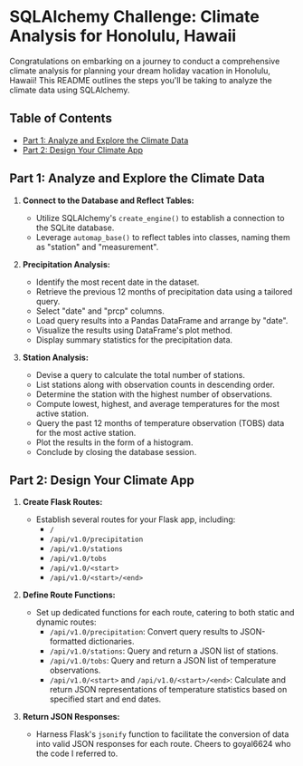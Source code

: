 # SQLAlchemy Challenge: Climate Analysis for Honolulu, Hawaii

Congratulations on embarking on a journey to conduct a comprehensive climate analysis for planning your dream holiday vacation in Honolulu, Hawaii! This README outlines the steps you'll be taking to analyze the climate data using SQLAlchemy.

## Table of Contents
- [Part 1: Analyze and Explore the Climate Data](#part-1-analyze-and-explore-the-climate-data)
- [Part 2: Design Your Climate App](#part-2-design-your-climate-app)

## Part 1: Analyze and Explore the Climate Data

1. **Connect to the Database and Reflect Tables:**
   - Utilize SQLAlchemy's `create_engine()` to establish a connection to the SQLite database.
   - Leverage `automap_base()` to reflect tables into classes, naming them as "station" and "measurement".

2. **Precipitation Analysis:**
   - Identify the most recent date in the dataset.
   - Retrieve the previous 12 months of precipitation data using a tailored query.
   - Select "date" and "prcp" columns.
   - Load query results into a Pandas DataFrame and arrange by "date".
   - Visualize the results using DataFrame's plot method.
   - Display summary statistics for the precipitation data.

3. **Station Analysis:**
   - Devise a query to calculate the total number of stations.
   - List stations along with observation counts in descending order.
   - Determine the station with the highest number of observations.
   - Compute lowest, highest, and average temperatures for the most active station.
   - Query the past 12 months of temperature observation (TOBS) data for the most active station.
   - Plot the results in the form of a histogram.
   - Conclude by closing the database session.

## Part 2: Design Your Climate App

1. **Create Flask Routes:**
   - Establish several routes for your Flask app, including:
     - `/`
     - `/api/v1.0/precipitation`
     - `/api/v1.0/stations`
     - `/api/v1.0/tobs`
     - `/api/v1.0/<start>`
     - `/api/v1.0/<start>/<end>`

2. **Define Route Functions:**
   - Set up dedicated functions for each route, catering to both static and dynamic routes:
     - `/api/v1.0/precipitation`: Convert query results to JSON-formatted dictionaries.
     - `/api/v1.0/stations`: Query and return a JSON list of stations.
     - `/api/v1.0/tobs`: Query and return a JSON list of temperature observations.
     - `/api/v1.0/<start>` and `/api/v1.0/<start>/<end>`: Calculate and return JSON representations of temperature statistics based on specified start and end dates.

3. **Return JSON Responses:**
   - Harness Flask's `jsonify` function to facilitate the conversion of data into valid JSON responses for each route.
   Cheers to goyal6624 who the code I referred to. 
